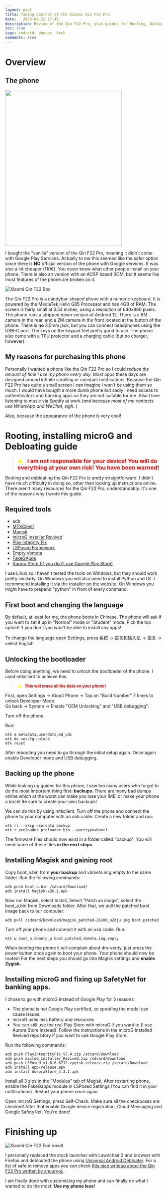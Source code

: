 ```yaml
---
layout: post
title: Taking Control of the Xiaomi Qin F22 Pro
date:   2023-08-22 17:45
description: Review of the Qin F22 Pro, plus guides for Rooting, Debloating and installing Google Play Services on it.
toc: true
tags: android, phones, tech
comments: true
---
```




# Overview
## The phone


<img src="/assets/images/qinf22_package.jpg" width="375" height="500">



I bought the "vanilla" version of the Qin F22 Pro, meaning it didn't come with Google Play Services. Actually to me this seemed like the safer option since there is **NO** official version of the phone with Google services. It was also a lot cheaper (110€). You never know what other people install on your phone. There is also an version with an AOSP based ROM, but it seems like most features of the phone are broken on it.


![Xiaomi Qin F22 Box](/assets/images/qinf22_box.jpg "Qin F22 Box")

The Qin F22 Pro is a candybar-shaped phone with a numeric keyboard. It is powered by the MediaTek Helio G85 Processor and has 4GB of RAM. The screen is fairly small at 3.54 inches, using a resolution of 640x960 pixels. The phone runs a stripped down version of Android 12. There is a 8M camera in the rear, and a 2M camera in the front located at the button of the phone. There is **no** 3.5mm jack, but you can connect headphones using the USB-C port. The keys on the keypad feel pretty good to use. The phone also came with a TPU protector and a charging cable (but no charger, however).

## My reasons for purchasing this phone
Personally I wanted a phone like the Qin F22 Pro so I could *reduce the amount of time I use my phone every day*. Most apps these days are designed around infinite scrolling or constant notifications. Because the Qin F22 Pro has quite a small screen I can imagine I won't be using them so much. I would have bought a more dumb phone but sadly I need access to authenticators and banking apps so they are not suitable for me. Also I love listening to music via Spotify at work (*and because most of my contacts use WhatsApp and WeChat, sigh..*)


Also, because the appearance of the phone is very cool!

# Rooting, installing microG and Debloating guide
>**<font size=4><span style="color: yellow">⚠</span>&nbsp;&nbsp;&nbsp;<span style="color:red">I am not responsible for your device! You will do everything at your own risk! You have been warned!</span></font>**


Rooting and debloating the Qin F22 Pro is pretty straightforward. I didn't have much difficulty in doing so, other than looking up instructions online. There aren't many resources for the Qin F22 Pro, understandably. It's one of the reasons why I wrote this guide.


## Required tools
- adb
- [MTKClient](https://github.com/bkerler/mtkclient)
- [Magisk](https://github.com/topjohnwu/Magisk/releases/download/v26.1/Magisk-v26.1.apk)
- [microG Installer Revived](https://github.com/nift4/microg_installer_revived/releases)
- [Play Integrity Fix](https://github.com/chiteroman/PlayIntegrityFix/releases/download/release/PlayIntegrityFix.zip)
- [LSPosed Framework](https://github.com/LSPosed/LSPosed/releases)
- [Empty vbmeta](https://github.com/bkerler/mtkclient/raw/main/vbmeta.img.empty)
- [FakeGApps](https://github.com/whew-inc/FakeGApps/releases/tag/4.2)
- [Aurora Store (If you don't use Google Play Store)](https://auroraoss.com/AuroraStore/Stable/AuroraStore_4.3.1.apk)

I use Linux so I haven't tested the tools on Windows, but they should work pretty similarly. On Windows you will also need to install Python and Git. I recommend installing it via the installer [on the website](https://www.python.org/downloads/). On Windows you might have to prepend "python" in front of every command.  
  
## First boot and changing the language  
By default, at least for me, the phone boots in Chinese. The phone will ask if you want to set it up in "Normal" mode or "Student" mode. Pick the top option! If you don't you won't be able to install any apps!  
  
To change the language open Settings, press 系统 -> 语言和输入法 -> 语言 -> select English  

## Unlocking the bootloader

Before doing anything, we need to unlock the bootloader of the phone. I used mtkclient to achieve this.
>**<font size=2><span style="color: yellow">⚠</span>&nbsp;&nbsp;&nbsp;<span style="color:red">This will erase all the data on your phone!</span></font>**
  
First, open Settings -> About Phone -> Tap on "Build Number" 7 times to unlock Developer Mode.  
Go back -> System -> Enable "OEM Unlocking" and "USB debugging".  

Turn off the phone.  

Run:
```
mtk e metadata,userdata,md_udc
mtk da seccfg unlock
mtk reset
```

After rebooting you need to go through the initial setup again. Once again enable Developer mode and USB debugging.

## Backing up the phone
While looking up guides for this phone, I saw too many users who forgot to do the most important thing first: **backups**. There are many bad dumps online which at the worst can make you lose your IMEI or make your phone a brick! Be sure to create your own backups!

We can do this by using mtkclient. Turn off the phone and connect the phone to your computer with an usb cable. Create a new folder and run:
```
mtk rl --skip userdata backup
mtk r preloader preloader.bin --parttype=boot1
``` 
The firmware files should now exist in a folder called "backup". You will need some of these files **in the next steps**.   




## Installing Magisk and gaining root

Copy boot_a.bin from **your backup** and vbmeta.img.empty to the same folder. Run the following commands:

```
adb push boot_a.bin /sdcard/Download/
adb install Magisk-v26.1.apk
```

Now run Magisk, select Install, Select "Patch an image", select the boot_a.bin from Downloads folder. After that, we pull the patched boot image back to our computer:

```
adb pull /sdcard/Download/magisk_patched-26100_uZdju.img boot.patched

```

Turn off your phone and connect it with an usb cable. Run:
```
mtk w boot_a,vbmeta_a boot.patched,vbmeta.img.empty
```

When booting the phone it will complain about dm-verity, just press the power button once again to boot your phone. Your phone should now be rooted! For the next steps you should go into Magisk settings and **enable Zygisk.**

## Installing microG and fixing up SafetyNet for banking apps.

I chose to go with microG instead of Google Play for 3 reasons:
- The phone is not Google Play certified, so spoofing the model can cause issues.
- microG uses less battery and resources  
- You can still use the real Play Store with microG if you want to (I use Aurora Store instead). Follow the instructions in the microG Installed Revived repository if you want to use Google Play Store.
  
Run the following commands:
```
adb push PlayIntegrityFix_V7.4.zip /sdcard/Download
adb push microG_Installer_Revived.zip /sdcard/Download
adb push LSPosed-v1.8.6-6712-zygisk-release.zip /sdcard/Download
adb install app-release.apk
adb install AuroraStore_4.3.1.apk

```

Install all 3 zips in the "Modules" tab of Magisk. After restarting phone, enable the FakeGapps module in LSPosed Settings (You can find it in your notifications). Restart your phone once again.  
  
Open microG Settings, press Self-Check. Make sure all the checkboxes are checked! After that enable Google device registration, Cloud Messaging and Google SafetyNet. You're done!


# Finishing up

![Xiaomi Qin F22 End result](/assets/images/end_result.jpg "Qin F22 End Result")

I personally replaced the stock launcher with Lawnchair 2 and browser with Firefox and debloated the phone using [Universal Android Debloater](https://github.com/0x192/universal-android-debloater). For a list of safe to remove apps you can check [this nice writeup about the Qin F22 Pro written by shuuryou](https://github.com/shuuryou/f22pro).  
  
I am finally done with customizing my phone and can finally do what I wanted to do the most: **Use my phone less!**




